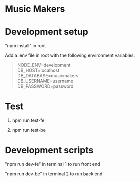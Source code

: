 # **Music Makers**

# Development setup

"npm install" in root

Add a .env file in root with the following environment variables:

> NODE_ENV=development  
> DB_HOST=localhost  
> DB_DATABASE=musicmakers  
> DB_USERNAME=username  
> DB_PASSWORD=password  

# Test

1. npm run test-fe

2. npm run test-be

# Development scripts

"npm run dev-fe" in terminal 1 to run front end

"npm run dev-be" in terminal 2 to run back end

